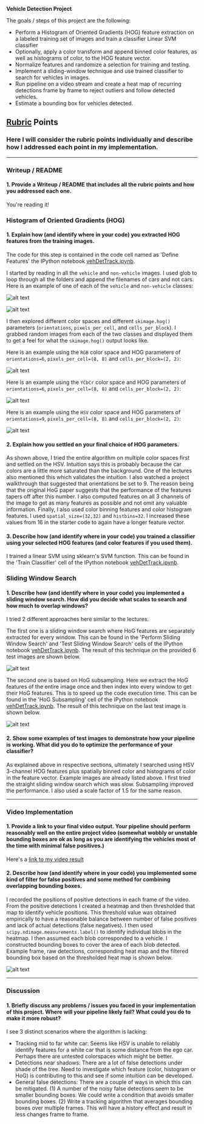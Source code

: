 **Vehicle Detection Project**

The goals / steps of this project are the following:

* Perform a Histogram of Oriented Gradients (HOG) feature extraction on a labeled training set of images and train a classifier Linear SVM classifier
* Optionally, apply a color transform and append binned color features, as well as histograms of color, to the HOG feature vector. 
* Normalize features and randomize a selection for training and testing.
* Implement a sliding-window technique and use trained classifier to search for vehicles in images.
* Run pipeline on a video stream and create a heat map of recurring detections frame by frame to reject outliers and follow detected vehicles.
* Estimate a bounding box for vehicles detected.

[//]: # (Image References)
[image1]: ./output_images/egcarimg.png
[image2]: ./output_images/egnotcarimg.png
[image3]: ./output_images/rgbFeature.png
[image4]: ./output_images/ycbcrFeature.png
[image5]: ./output_images/hsvFeature.png
[image6]: ./output_images/slidingResult.png
[image7]: ./output_images/hogSubsamplingResult.png
[image8]: ./output_images/hogSubsamplingFiltered.png
[video1]: ./project_video.mp4

## [Rubric](https://review.udacity.com/#!/rubrics/513/view) Points
### Here I will consider the rubric points individually and describe how I addressed each point in my implementation.  

---
### Writeup / README

#### 1. Provide a Writeup / README that includes all the rubric points and how you addressed each one.

You're reading it!

### Histogram of Oriented Gradients (HOG)

#### 1. Explain how (and identify where in your code) you extracted HOG features from the training images.

The code for this step is contained in the code cell named as 'Define Features' the IPython notebook [vehDetTrack.ipynb](https://github.com/sseshadr/CarND-Vehicle-Detection/blob/master/vehDetTrack.ipynb).  

I started by reading in all the `vehicle` and `non-vehicle` images. I used glob to loop through all the folders and append the filenames of cars and not cars. Here is an example of one of each of the `vehicle` and `non-vehicle` classes:

![alt text][image1]

![alt text][image2]

I then explored different color spaces and different `skimage.hog()` parameters (`orientations`, `pixels_per_cell`, and `cells_per_block`).  I grabbed random images from each of the two classes and displayed them to get a feel for what the `skimage.hog()` output looks like.

Here is an example using the `RGB` color space and HOG parameters of `orientations=6`, `pixels_per_cell=(8, 8)` and `cells_per_block=(2, 2)`:


![alt text][image3]

Here is an example using the `YCbCr` color space and HOG parameters of `orientations=6`, `pixels_per_cell=(8, 8)` and `cells_per_block=(2, 2)`:

![alt text][image4]

Here is an example using the `HSV` color space and HOG parameters of `orientations=9`, `pixels_per_cell=(8, 8)` and `cells_per_block=(2, 2)`:

![alt text][image5]

#### 2. Explain how you settled on your final choice of HOG parameters.

As shown above, I tried the entire algorithm on multiple color spaces first and settled on the HSV. Intuition says this is probably because the car colors are a little more saturated than the background. One of the lectures also mentioned this which validates the intuition. I also watched a project walkthrough that suggested that orientations be set to 9. The reason being that the original HoG paper suggests that the performance of the features tapers off after this number. I also computed features on all 3 channels of the image to get as many features as possible and not omit any valuable information. Finally, I also used color binning features and color histogram features. I used `spatial_size=(32,32)` and `histbins=32`. I increased these values from 16 in the starter code to again have a longer feature vector.

#### 3. Describe how (and identify where in your code) you trained a classifier using your selected HOG features (and color features if you used them).

I trained a linear SVM using sklearn's SVM function. This can be found in the 'Train Classifier' cell of  the IPython notebook [vehDetTrack.ipynb](https://github.com/sseshadr/CarND-Vehicle-Detection/blob/master/vehDetTrack.ipynb). 

### Sliding Window Search

#### 1. Describe how (and identify where in your code) you implemented a sliding window search.  How did you decide what scales to search and how much to overlap windows?

I tried 2 different approaches here similar to the lectures. 

The first one is a sliding window search where HoG features are separately extracted for every window. This can be found in the 'Perform Sliding Window Search' and 'Test Sliding Window Search' cells of  the IPython notebook [vehDetTrack.ipynb](https://github.com/sseshadr/CarND-Vehicle-Detection/blob/master/vehDetTrack.ipynb). The result of this technique on the provided 6 test images are shown below.

![alt text][image6]

The second one is based on HoG subsampling. Here we extract the HoG features of the entire image once and then index into every window to get their HoG features. This is to speed up the code execution time.  This can be found in the 'HoG Subsampling' cell of  the IPython notebook [vehDetTrack.ipynb](https://github.com/sseshadr/CarND-Vehicle-Detection/blob/master/vehDetTrack.ipynb). The result of this technique on the last test image is shown below.

![alt text][image7]

#### 2. Show some examples of test images to demonstrate how your pipeline is working.  What did you do to optimize the performance of your classifier?

As explained above in respective sections, ultimately I searched using HSV 3-channel HOG features plus spatially binned color and histograms of color in the feature vector.  Example images are already listed above. I first tried the straight sliding window search which was slow. Subsampling improved the performance. I also used a scale factor of 1.5 for the same reason.

---

### Video Implementation

#### 1. Provide a link to your final video output.  Your pipeline should perform reasonably well on the entire project video (somewhat wobbly or unstable bounding boxes are ok as long as you are identifying the vehicles most of the time with minimal false positives.)
Here's a [link to my video result](./test_videos_output/project_output.mp4)


#### 2. Describe how (and identify where in your code) you implemented some kind of filter for false positives and some method for combining overlapping bounding boxes.

I recorded the positions of positive detections in each frame of the video.  From the positive detections I created a heatmap and then thresholded that map to identify vehicle positions.  This threshold value was obtained empirically to have a reasonable balance between number of false positives and lack of actual detections (false negatives). I then used `scipy.ndimage.measurements.label()` to identify individual blobs in the heatmap.  I then assumed each blob corresponded to a vehicle.  I constructed bounding boxes to cover the area of each blob detected. Example frame, raw detections, corresponding heat map and the filtered bounding box based on the thresholded heat map is shown below.

![alt text][image8]

---

### Discussion

#### 1. Briefly discuss any problems / issues you faced in your implementation of this project.  Where will your pipeline likely fail?  What could you do to make it more robust?

I see 3 distinct scenarios where the algorithm is lacking:

* Tracking mid to far white car: Seems like HSV is unable to reliably identify features for a white car that is some distance from the ego car. Perhaps there are untested colorspaces which might be better.
* Detections near shadows: There are a lot of false detections under shade of the tree. Need to investigate which feature (color, histogram or HoG) is contributing to this and see if some intuition can be developed.
* General false detections: There are a couple of ways in which this can be mitigated. (1) A number of the noisy false detections seem to be smaller bounding boxes. We could write a condition that avoids smaller bounding boxes. (2) Write a tracking algorithm that averages bounding boxes over multiple frames. This will have a history effect and result in less changes frame to frame.

